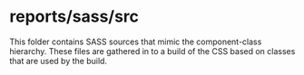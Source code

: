 # reports/sass/src

This folder contains SASS sources that mimic the component-class hierarchy. These files
are gathered in to a build of the CSS based on classes that are used by the build.
